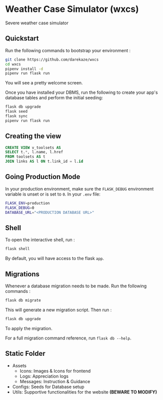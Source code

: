# Weather Case Simulator (wxcs)

Severe weather case simulator

## Quickstart

Run the following commands to bootstrap your environment :

```bash
git clone https://github.com/darekaze/wxcs
cd wxcs
pipenv install -d
pipenv run flask run
```

You will see a pretty welcome screen.

Once you have installed your DBMS, run the following to create your app's database tables and perform the initial seeding:

```bash
flask db upgrade
flask seed
flask sync
pipenv run flask run
```

## Creating the view

```sql
CREATE VIEW v_toolsets AS 
SELECT t.*, l.name, l.href 
FROM toolsets AS t 
JOIN links AS l ON t.link_id = l.id
```

## Going Production Mode

In your production environment, make sure the `FLASK_DEBUG` environment variable is unset or is set to `0`. In your `.env` file:

```bash
FLASK_ENV=production
FLASK_DEBUG=0
DATABASE_URL="<PRODUCTION DATABASE URL>"
```

## Shell

To open the interactive shell, run :

```bash
flask shell
```

By default, you will have access to the flask `app`.

## Migrations

Whenever a database migration needs to be made. Run the following commands :

```bash
flask db migrate
```

This will generate a new migration script. Then run :

```bash
flask db upgrade
```

To apply the migration.

For a full migration command reference, run `flask db --help`.

## Static Folder

- Assets
  - Icons: Images & Icons for frontend
  - Logs: Appreciation logs
  - Messages: Instruction & Guidance
- Configs: Seeds for Database setup
- Utils: Supportive functionalities for the website **(BEWARE TO MODIFY)**
